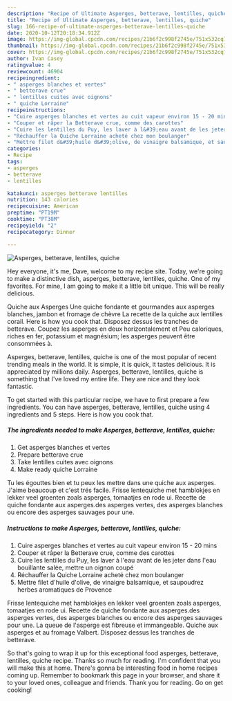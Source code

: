 ```yaml
---
description: "Recipe of Ultimate Asperges, betterave, lentilles, quiche"
title: "Recipe of Ultimate Asperges, betterave, lentilles, quiche"
slug: 166-recipe-of-ultimate-asperges-betterave-lentilles-quiche
date: 2020-10-12T20:18:34.912Z
image: https://img-global.cpcdn.com/recipes/21b6f2c998f2745e/751x532cq70/asperges-betterave-lentilles-quiche-photo-principale-de-la-recette.jpg
thumbnail: https://img-global.cpcdn.com/recipes/21b6f2c998f2745e/751x532cq70/asperges-betterave-lentilles-quiche-photo-principale-de-la-recette.jpg
cover: https://img-global.cpcdn.com/recipes/21b6f2c998f2745e/751x532cq70/asperges-betterave-lentilles-quiche-photo-principale-de-la-recette.jpg
author: Ivan Casey
ratingvalue: 4
reviewcount: 46904
recipeingredient:
- " asperges blanches et vertes"
- " betterave crue"
- " lentilles cuites avec oignons"
- " quiche Lorraine"
recipeinstructions:
- "Cuire asperges blanches et vertes au cuit vapeur environ 15 - 20 mins"
- "Couper et râper la Betterave crue, comme des carottes"
- "Cuire les lentilles du Puy, les laver à l&#39;eau avant de les jeter dans l&#39;eau bouillante salée, mettre un oignon coupé"
- "Réchauffer la Quiche Lorraine acheté chez mon boulanger"
- "Mettre filet d&#39;huile d&#39;olive, de vinaigre balsamique, et saupoudrez herbes aromatiques de Provence"
categories:
- Recipe
tags:
- asperges
- betterave
- lentilles

katakunci: asperges betterave lentilles 
nutrition: 143 calories
recipecuisine: American
preptime: "PT19M"
cooktime: "PT38M"
recipeyield: "2"
recipecategory: Dinner

---
```



![Asperges, betterave, lentilles, quiche](https://img-global.cpcdn.com/recipes/21b6f2c998f2745e/751x532cq70/asperges-betterave-lentilles-quiche-photo-principale-de-la-recette.jpg)

Hey everyone, it's me, Dave, welcome to my recipe site. Today, we're going to make a distinctive dish, asperges, betterave, lentilles, quiche. One of my favorites. For mine, I am going to make it a little bit unique. This will be really delicious.

Quiche aux Asperges Une quiche fondante et gourmandes aux asperges blanches, jambon et fromage de chèvre La recette de la quiche aux lentilles corail. Here is how you cook that. Disposez dessus les tranches de betterave. Coupez les asperges en deux horizontalement et Peu caloriques, riches en fer, potassium et magnésium; les asperges peuvent être consommées à.

Asperges, betterave, lentilles, quiche is one of the most popular of recent trending meals in the world. It is simple, it is quick, it tastes delicious. It is appreciated by millions daily. Asperges, betterave, lentilles, quiche is something that I've loved my entire life. They are nice and they look fantastic.


To get started with this particular recipe, we have to first prepare a few ingredients. You can have asperges, betterave, lentilles, quiche using 4 ingredients and 5 steps. Here is how you cook that.

<!--inarticleads1-->

##### The ingredients needed to make Asperges, betterave, lentilles, quiche:

1. Get  asperges blanches et vertes
1. Prepare  betterave crue
1. Take  lentilles cuites avec oignons
1. Make ready  quiche Lorraine


Tu les égouttes bien et tu peux les mettre dans une quiche aux asperges. J&#39;aime beaucoup et c&#39;est trés facile. Frisse lentequiche met hamblokjes en lekker veel groenten zoals asperges, tomaatjes en rode ui. Recette de quiche fondante aux asperges.des asperges vertes, des asperges blanches ou encore des asperges sauvages pour une. 

<!--inarticleads2-->

##### Instructions to make Asperges, betterave, lentilles, quiche:

1. Cuire asperges blanches et vertes au cuit vapeur environ 15 - 20 mins
1. Couper et râper la Betterave crue, comme des carottes
1. Cuire les lentilles du Puy, les laver à l&#39;eau avant de les jeter dans l&#39;eau bouillante salée, mettre un oignon coupé
1. Réchauffer la Quiche Lorraine acheté chez mon boulanger
1. Mettre filet d&#39;huile d&#39;olive, de vinaigre balsamique, et saupoudrez herbes aromatiques de Provence


Frisse lentequiche met hamblokjes en lekker veel groenten zoals asperges, tomaatjes en rode ui. Recette de quiche fondante aux asperges.des asperges vertes, des asperges blanches ou encore des asperges sauvages pour une. La queue de l&#39;asperge est fibreuse et immangeable. Quiche aux asperges et au fromage Valbert. Disposez dessus les tranches de betterave. 

So that's going to wrap it up for this exceptional food asperges, betterave, lentilles, quiche recipe. Thanks so much for reading. I'm confident that you will make this at home. There's gonna be interesting food in home recipes coming up. Remember to bookmark this page in your browser, and share it to your loved ones, colleague and friends. Thank you for reading. Go on get cooking!
